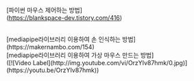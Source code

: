 [파이썬 마우스 제어하는 방법] <br>(https://blankspace-dev.tistory.com/416)

<br>
[mediapipe라이브러리 이용하여 손 인식하는 방법] <br>(https://makernambo.com/154)

<br>
[mediapipe라이브러리 이용하여 가상 마우스 만드는 방법] <br>([![Video Label](http://img.youtube.com/vi/OrzYIv87hmk/0.jpg)](https://youtu.be/OrzYIv87hmk))
